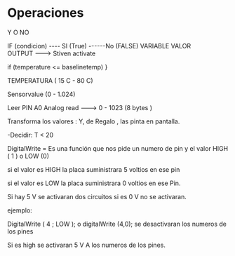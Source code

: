 # Operaciones 

Y
O
NO

IF (condicion) ---- SI (True) ------No (FALSE)
    VARIABLE   VALOR          
OUTPUT ---> Stiven activate

if (temperature <= baselinetemp)
}

TEMPERATURA ( 15 C - 80 C)

Sensorvalue (0 - 1.024)



Leer PIN A0
    Analog read ---> 0 - 1023 (8 bytes ) 

Transforma los valores :
          Y, de Regalo , las pinta en pantalla.
         
 -Decidir:
  T < 20 
  
  DigitalWrite = Es una función que nos pide un numero de pin y el valor HIGH ( 1 ) o LOW (0)
  
  si el valor es HIGH la placa suministrara 5 voltios en ese pin 
  
  si el valor es LOW la placa suministrara 0 voltios en ese Pin.
  
  Si hay 5 V se activaran dos circuitos si es 0 V no se activaran.
  
  ejemplo:
   
  DigitalWrite ( 4 ; LOW ); o digitalWrite (4,0); se desactivaran los numeros de los pines 
  
 Si es high se activaran 5 V A los numeros de los pines.
  
  
  
  
  
  
  
  
  
  
  
  
  
  
  
  
  
  
  
  
  
  
  
  
  
  
  
  
  
  
  
  
  
  
  
  
  
  
  
  
  
  
  
  
  
  
  
  
  
  
  
  
  
  
  
  
  
